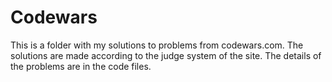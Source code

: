 <h1>Codewars</h1>
<p>This is a folder with my solutions to problems from codewars.com. The solutions are made according to the judge system of the site.
The details of the problems are in the code files.
